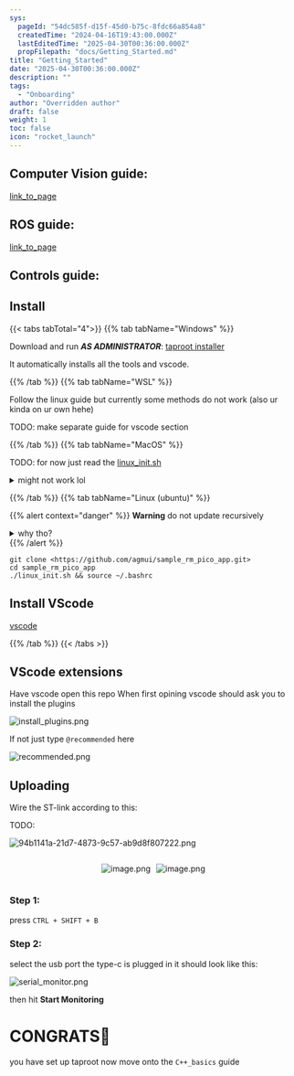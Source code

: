 ```yaml
---
sys:
  pageId: "54dc585f-d15f-45d0-b75c-8fdc66a854a8"
  createdTime: "2024-04-16T19:43:00.000Z"
  lastEditedTime: "2025-04-30T00:36:00.000Z"
  propFilepath: "docs/Getting_Started.md"
title: "Getting_Started"
date: "2025-04-30T00:36:00.000Z"
description: ""
tags:
  - "Onboarding"
author: "Overridden author"
draft: false
weight: 1
toc: false
icon: "rocket_launch"
---
```


## Computer Vision guide:

[link_to_page](86d45bc0-388b-4d26-8848-44f255f73d0e)

## ROS guide:

[link_to_page](3c76c1de-ec8f-46d6-8b0a-294005edc2d5)

## Controls guide:

## Install

{{< tabs tabTotal="4">}}
{{% tab tabName="Windows" %}}

Download and run _**AS ADMINISTRATOR**_: [taproot installer](https://github.com/Thornbots/TeachingFreshies/releases/tag/1.0)

It automatically installs all the tools and vscode.

{{% /tab %}}
{{% tab tabName="WSL" %}}

Follow the linux guide but currently some methods do not work (also ur kinda on ur own hehe)

TODO: make separate guide for vscode section

{{% /tab %}}
{{% tab tabName="MacOS" %}}

TODO: for now just read the [linux_init.sh](https://github.com/agmui/sample_rm_pico_app/blob/main/linux_init.sh)

<details>
<summary>might not work lol</summary>

`brew install libusb pkg-config`

Next install: [vscode](https://code.visualstudio.com/Download)

</details>

{{% /tab %}}
{{% tab tabName="Linux (ubuntu)" %}}

{{% alert context="danger" %}}
**Warning** do not update recursively
<details>
<summary>why tho?</summary>
There are some submodules that may go on for a while (like tinyusb) and I highly
recommend you don't need to get them.
If you want to see what submodules I update just look in `linux_init.sh`
</details>
{{% /alert %}}

```shell
git clone <https://github.com/agmui/sample_rm_pico_app.git>
cd sample_rm_pico_app
./linux_init.sh && source ~/.bashrc
```

## Install VScode

[vscode](https://code.visualstudio.com/Download)

{{% /tab %}}
{{< /tabs >}}

## VScode extensions

Have vscode open this repo
When first opining vscode should ask you to install the plugins

![install_plugins.png](https://prod-files-secure.s3.us-west-2.amazonaws.com/d518164a-d88e-44d1-a4ee-3adb3bd8bce0/89bd30f0-1825-4e77-867b-0a41ce370880/install_plugins.png?X-Amz-Algorithm=AWS4-HMAC-SHA256&X-Amz-Content-Sha256=UNSIGNED-PAYLOAD&X-Amz-Credential=ASIAZI2LB4665PPXNV22%2F20250717%2Fus-west-2%2Fs3%2Faws4_request&X-Amz-Date=20250717T101030Z&X-Amz-Expires=3600&X-Amz-Security-Token=IQoJb3JpZ2luX2VjEFoaCXVzLXdlc3QtMiJHMEUCIQCwc99Fy556rYRq7DLYdUoGpMdn9pFi7RaAQaTTyJiuIgIgcZrnL%2B0jvpNYR7gOkvSuFEB%2BekhQL6Au35xLABVDeSYq%2FwMIcxAAGgw2Mzc0MjMxODM4MDUiDEKu19wHJSzObTK3JCrcA%2F2mwRDiCqjnKutqDmxvVGZFx8hyJ46yRQhTODCmvJIbkWUrf7JFi1mP6KWzc2l654CdVb35cjs8bBTrEc5VNv8R9QUyRF7vqpTPVyiCE3PA3oSOq2veGFlR%2FBQUXiyCfdRKRz5%2BgnFbvmio0NZKsUr5DK2JAN1%2FZYQAtcO97Xq2k0brJTxZ5m8WUTv2je%2BL82QQlf%2BepQ2oAvL7cS0GtC6ppH8hcCSXCO9mIKwu9mNsqp3bsRzkO8wnxHpYxLu4fPm5CWbucf9kx7Rm4dO4c1RXgU554c8epcAD%2FBiTAN95DGrAKHC16byOoAVBqz20BI90VBTQNJTtbSSTv9rz1IGQZIY0kTaQBZHpumYSFWxHnGGcTUxfA6DRCz0NKaz0N89tamGU%2F7wVyKa%2FkhY%2BxEtY65AoalWQRXmtH1Hkbk8a3UI7k5cCVH2sGg2X0MYBJBG6AKDs4KpWsUoAXlRgmiWykpDGRItnFBpm%2FRrzhL%2BenjuVFOvYPeJDP1TJJwzuQMNzi8L%2FY4VYwUGG%2F6J3pkLmQUA5XvQCWaFG8JC4alwth0S%2Bc%2F0Cwc5hwynuMNkQ9JXYg75XgMnw7p3CP4QAdBwYUkP6q4mY1n%2FvdJRjTTQpHK3THWkrEC%2BR%2BjOWMOOR48MGOqUB%2B56Gwk31BUvJtD01V%2BPR4WEypl7PabfT%2FdKfvib0yDfxiFXXDeoxM%2BKQn3pSOHpz%2FOKM6z4JQXOkkDTHvPoRbsEfVUou6m7X5wMSBbqnk0LaF%2BQFkY6FWkuyvzn5SJmoMMETvX11fXPwamFdNXtp9GbTCR2UiU7lectpPz3zD58MGpy20h1O2dT%2FTu8VjOhl58vLjjvz3ygKTN8%2FDY7b%2FykhEnhI&X-Amz-Signature=2a7fa408f8d0cd52b97e6445c7c72adce4eec3ade1cfff338f79b97de1a64965&X-Amz-SignedHeaders=host&x-amz-checksum-mode=ENABLED&x-id=GetObject)

If not just type `@recommended` here  

![recommended.png](https://prod-files-secure.s3.us-west-2.amazonaws.com/d518164a-d88e-44d1-a4ee-3adb3bd8bce0/61e661e9-5d85-4dfc-be0d-8d2097a5e793/recommended.png?X-Amz-Algorithm=AWS4-HMAC-SHA256&X-Amz-Content-Sha256=UNSIGNED-PAYLOAD&X-Amz-Credential=ASIAZI2LB4665PPXNV22%2F20250717%2Fus-west-2%2Fs3%2Faws4_request&X-Amz-Date=20250717T101030Z&X-Amz-Expires=3600&X-Amz-Security-Token=IQoJb3JpZ2luX2VjEFoaCXVzLXdlc3QtMiJHMEUCIQCwc99Fy556rYRq7DLYdUoGpMdn9pFi7RaAQaTTyJiuIgIgcZrnL%2B0jvpNYR7gOkvSuFEB%2BekhQL6Au35xLABVDeSYq%2FwMIcxAAGgw2Mzc0MjMxODM4MDUiDEKu19wHJSzObTK3JCrcA%2F2mwRDiCqjnKutqDmxvVGZFx8hyJ46yRQhTODCmvJIbkWUrf7JFi1mP6KWzc2l654CdVb35cjs8bBTrEc5VNv8R9QUyRF7vqpTPVyiCE3PA3oSOq2veGFlR%2FBQUXiyCfdRKRz5%2BgnFbvmio0NZKsUr5DK2JAN1%2FZYQAtcO97Xq2k0brJTxZ5m8WUTv2je%2BL82QQlf%2BepQ2oAvL7cS0GtC6ppH8hcCSXCO9mIKwu9mNsqp3bsRzkO8wnxHpYxLu4fPm5CWbucf9kx7Rm4dO4c1RXgU554c8epcAD%2FBiTAN95DGrAKHC16byOoAVBqz20BI90VBTQNJTtbSSTv9rz1IGQZIY0kTaQBZHpumYSFWxHnGGcTUxfA6DRCz0NKaz0N89tamGU%2F7wVyKa%2FkhY%2BxEtY65AoalWQRXmtH1Hkbk8a3UI7k5cCVH2sGg2X0MYBJBG6AKDs4KpWsUoAXlRgmiWykpDGRItnFBpm%2FRrzhL%2BenjuVFOvYPeJDP1TJJwzuQMNzi8L%2FY4VYwUGG%2F6J3pkLmQUA5XvQCWaFG8JC4alwth0S%2Bc%2F0Cwc5hwynuMNkQ9JXYg75XgMnw7p3CP4QAdBwYUkP6q4mY1n%2FvdJRjTTQpHK3THWkrEC%2BR%2BjOWMOOR48MGOqUB%2B56Gwk31BUvJtD01V%2BPR4WEypl7PabfT%2FdKfvib0yDfxiFXXDeoxM%2BKQn3pSOHpz%2FOKM6z4JQXOkkDTHvPoRbsEfVUou6m7X5wMSBbqnk0LaF%2BQFkY6FWkuyvzn5SJmoMMETvX11fXPwamFdNXtp9GbTCR2UiU7lectpPz3zD58MGpy20h1O2dT%2FTu8VjOhl58vLjjvz3ygKTN8%2FDY7b%2FykhEnhI&X-Amz-Signature=0d71f1d1c43a1967599dcdc44ea08a7a342a3f42f2751c11f136390fad293ad9&X-Amz-SignedHeaders=host&x-amz-checksum-mode=ENABLED&x-id=GetObject)

## Uploading

Wire the ST-link according to this:

TODO:

![94b1141a-21d7-4873-9c57-ab9d8f807222.png](https://prod-files-secure.s3.us-west-2.amazonaws.com/d518164a-d88e-44d1-a4ee-3adb3bd8bce0/e5fad17d-ab82-4300-9f4c-505ab4b1202c/94b1141a-21d7-4873-9c57-ab9d8f807222.png?X-Amz-Algorithm=AWS4-HMAC-SHA256&X-Amz-Content-Sha256=UNSIGNED-PAYLOAD&X-Amz-Credential=ASIAZI2LB4665PPXNV22%2F20250717%2Fus-west-2%2Fs3%2Faws4_request&X-Amz-Date=20250717T101030Z&X-Amz-Expires=3600&X-Amz-Security-Token=IQoJb3JpZ2luX2VjEFoaCXVzLXdlc3QtMiJHMEUCIQCwc99Fy556rYRq7DLYdUoGpMdn9pFi7RaAQaTTyJiuIgIgcZrnL%2B0jvpNYR7gOkvSuFEB%2BekhQL6Au35xLABVDeSYq%2FwMIcxAAGgw2Mzc0MjMxODM4MDUiDEKu19wHJSzObTK3JCrcA%2F2mwRDiCqjnKutqDmxvVGZFx8hyJ46yRQhTODCmvJIbkWUrf7JFi1mP6KWzc2l654CdVb35cjs8bBTrEc5VNv8R9QUyRF7vqpTPVyiCE3PA3oSOq2veGFlR%2FBQUXiyCfdRKRz5%2BgnFbvmio0NZKsUr5DK2JAN1%2FZYQAtcO97Xq2k0brJTxZ5m8WUTv2je%2BL82QQlf%2BepQ2oAvL7cS0GtC6ppH8hcCSXCO9mIKwu9mNsqp3bsRzkO8wnxHpYxLu4fPm5CWbucf9kx7Rm4dO4c1RXgU554c8epcAD%2FBiTAN95DGrAKHC16byOoAVBqz20BI90VBTQNJTtbSSTv9rz1IGQZIY0kTaQBZHpumYSFWxHnGGcTUxfA6DRCz0NKaz0N89tamGU%2F7wVyKa%2FkhY%2BxEtY65AoalWQRXmtH1Hkbk8a3UI7k5cCVH2sGg2X0MYBJBG6AKDs4KpWsUoAXlRgmiWykpDGRItnFBpm%2FRrzhL%2BenjuVFOvYPeJDP1TJJwzuQMNzi8L%2FY4VYwUGG%2F6J3pkLmQUA5XvQCWaFG8JC4alwth0S%2Bc%2F0Cwc5hwynuMNkQ9JXYg75XgMnw7p3CP4QAdBwYUkP6q4mY1n%2FvdJRjTTQpHK3THWkrEC%2BR%2BjOWMOOR48MGOqUB%2B56Gwk31BUvJtD01V%2BPR4WEypl7PabfT%2FdKfvib0yDfxiFXXDeoxM%2BKQn3pSOHpz%2FOKM6z4JQXOkkDTHvPoRbsEfVUou6m7X5wMSBbqnk0LaF%2BQFkY6FWkuyvzn5SJmoMMETvX11fXPwamFdNXtp9GbTCR2UiU7lectpPz3zD58MGpy20h1O2dT%2FTu8VjOhl58vLjjvz3ygKTN8%2FDY7b%2FykhEnhI&X-Amz-Signature=d97ea687b2b1290eafbddb820babd9fce3d0387aac52ee8ae0896a411f7c3e19&X-Amz-SignedHeaders=host&x-amz-checksum-mode=ENABLED&x-id=GetObject)

<div style="display: flex;flex-direction: row; column-gap:10px; max-width: 630px;justify-content: center;">
<div>

![image.png](https://prod-files-secure.s3.us-west-2.amazonaws.com/d518164a-d88e-44d1-a4ee-3adb3bd8bce0/210ecb78-1116-4d7b-b9b7-2292f66fa2c2/image.png?X-Amz-Algorithm=AWS4-HMAC-SHA256&X-Amz-Content-Sha256=UNSIGNED-PAYLOAD&X-Amz-Credential=ASIAZI2LB4663TVAE6Q3%2F20250717%2Fus-west-2%2Fs3%2Faws4_request&X-Amz-Date=20250717T101036Z&X-Amz-Expires=3600&X-Amz-Security-Token=IQoJb3JpZ2luX2VjEFoaCXVzLXdlc3QtMiJGMEQCIAtExpJMakXyVIEOIDGD8KCleNY8OjUdz6QMfByYPnavAiAlnGt%2Fj6R08sx3vLOZw%2F4YhzOh1nfW3jvvyzH%2BKLtTKir%2FAwhzEAAaDDYzNzQyMzE4MzgwNSIMuJTFfUcQp52QVlQ0KtwDosAL95CEsXoVusJRo9YBikafBfISnmbiloNqe2BlKfyWpu10MYae22SDgyBzXN6HlAxPy4bx65mz9kIkt9%2BciNRdLWQLgo08%2FXK3sqhZ%2F8lkaR8HU7pGroGIP%2Fd%2FZFCHgd642HG2gchHH4PUy4XOL46kLyWVLV90DsE0DeoVaA5GNX%2FXP1TVVpWnolICZLqcGkwAcgvAZb8GfFu%2BtkZICEZpAF0L0IM4jaEVG86FnQk3jdEHrReOnE58OcUHvmLR5YhdoKarN%2FbFqmm1LpHlyTtxF2kTVtgoKwRi8J%2FbV1uLD8xobytD3OoC2i1DYGMoxhtHcd8AeM1hVDvbOZU%2BMtuFR4PRy7QhlbcJaqM9hf7jWpccyfNOgWL40nChjfF1TjoFggl%2F0hyRgr0zgN3jlLH9IKMB4vFXST0quegCPI9gPSDAV22ZIBHznpcuBKLxxzFQU6Wk4X8p0ayrxUIXDiFGhFZNPn%2BFq2ujO91GYpzHnV4X%2Bi1%2FRo9YVGMSk1E%2FIrtKn7mtNNGjtAvzSYi5dIcgSxG0u3yL7cjHkk6ixWId84t8titzINlSmiL8PUbAj0tNgM4mlVbJ7j2bC3Cvh8tLVjCHGlMKK87IkdAHCo77%2BUhqDbH0IyBLsyMwopLjwwY6pgFUNd8HpLuPkvXu0h9rmI6APgJjAuKHEOnpZuJMOBRg029SXOGx8FsxmL8ka8ULOi8rHRsDGPhF98UQhlNb5ryKBKax6Ksi4ncPpButN12CiRFKrkFBzBXxbA4d5UliE7YakbLMk2QB5EKC%2Fv5K0zvSxX4SFQ2LFyhrocMK4h%2FqfBujOYbWOafB5efuZqo2TxJivfto%2F7%2F%2Bo2GqWwmAGhVVShVbnTrj&X-Amz-Signature=9fe1e9c0a50f50592ac1cccb7305ea8a5e2ead2ab39c51cf4f5fe329d209ed03&X-Amz-SignedHeaders=host&x-amz-checksum-mode=ENABLED&x-id=GetObject)

</div>
<div>

![image.png](https://prod-files-secure.s3.us-west-2.amazonaws.com/d518164a-d88e-44d1-a4ee-3adb3bd8bce0/33a0fd0f-8ca6-4a86-8e09-26e95ded1fff/image.png?X-Amz-Algorithm=AWS4-HMAC-SHA256&X-Amz-Content-Sha256=UNSIGNED-PAYLOAD&X-Amz-Credential=ASIAZI2LB4666DDTVD4G%2F20250717%2Fus-west-2%2Fs3%2Faws4_request&X-Amz-Date=20250717T101036Z&X-Amz-Expires=3600&X-Amz-Security-Token=IQoJb3JpZ2luX2VjEFoaCXVzLXdlc3QtMiJHMEUCIGPx4o6rOMGK3jgniv83tjXH%2FTHIxheFABEqhvqlc1DQAiEApZ1ANrzq0Et1gAht6q8zc9OjUD0ytOaONt0OLYfmvmUq%2FwMIcxAAGgw2Mzc0MjMxODM4MDUiDC%2Fyc%2FAxsB2U9E8INircA2THpCoHAOAZ%2BuOmECpQ52XfhvbZznMYv1Nx4Q9KjX3EqtA2NzrsOq99KG0i0z6BwXiMpuf4OjoCCe80LoZgo0k7VLjI0St8Vyx44%2BMesGUjU3XUuE3OL9XNWjWcMuDJ60JSVkp1Y33nktSFbiWUSjtHpkj%2BTo%2BRmsiCsu0IbDzEaaxO3%2BoyqGf3%2FFvwY1yr%2FeKLxh0R0%2Bt12%2BDRq2%2Fo9KyJtbh8UpIDrd%2Fq70cmtsWVXAjC1BML6B2wfNM1DJRoycQvwJBW7gwkRHXw0o3b3Z2OJF97rq0Y6yf2PJ6nfC5J8NEKfptz1cDADEM3BjWZbndzZT3g9fOCeYGSPRW8gzB3%2Fnpx%2Bxb%2F3tfp276I%2BURiYRE4j%2Bg2NqM4zzywZQEJQUM8FMWfV6pgxwOSyyDll8zDJe4YeLrW5qbkE7%2F1SAraTbl88EqOofKqrScPzChzm9bzHb8NuVbForTf2rmyFo8225wAsR4lksyFpS%2BaGyAyuq%2BiIgj%2BoUq2Rvq4M3Undl13PZj3ho1GcuP5zpJbJ8nM1pUGOGJQRBPfC3J%2BEuN1cPxDd6%2FbjH3nlPbcDdzoBRUe6ZjMjWgiJ4%2B5YBwlXm2pfeOg8ANJMkI0llS0b%2Fm7Qs%2FZysn54icT02gaMMqS48MGOqUBuN%2F7og1VoGyRoUZb5Y9ae3Mi2a9%2B4ywOhFsUOJwSZ8zKpqLwTTSpesy4wKgRD8wkQ3yB9KSavfzAK8WGsSOyW02zEw9yUaNB8XOJadZlnlIIaNgWjmc%2Bjj6LxKRV%2FLNmZkRtO3GiORbCMURMSax5h4odjyvHbbQgROapP8la2MlorL2XtZpq5ma1AX1iMhASjhhuw9R68YpjE1%2BudTm6ZFY3t2Hd&X-Amz-Signature=0681cabb99b8e2d2e0d75d292312ace4c1fe080c26cca170352f160139ccc14e&X-Amz-SignedHeaders=host&x-amz-checksum-mode=ENABLED&x-id=GetObject)

</div>
</div>

### Step 1:

press `CTRL + SHIFT + B`

### Step 2:

select the usb port the type-c is plugged in it should look like this:

![serial_monitor.png](https://prod-files-secure.s3.us-west-2.amazonaws.com/d518164a-d88e-44d1-a4ee-3adb3bd8bce0/f03f4774-05d4-4393-b6a0-d5efb6d315ab/serial_monitor.png?X-Amz-Algorithm=AWS4-HMAC-SHA256&X-Amz-Content-Sha256=UNSIGNED-PAYLOAD&X-Amz-Credential=ASIAZI2LB4665PPXNV22%2F20250717%2Fus-west-2%2Fs3%2Faws4_request&X-Amz-Date=20250717T101030Z&X-Amz-Expires=3600&X-Amz-Security-Token=IQoJb3JpZ2luX2VjEFoaCXVzLXdlc3QtMiJHMEUCIQCwc99Fy556rYRq7DLYdUoGpMdn9pFi7RaAQaTTyJiuIgIgcZrnL%2B0jvpNYR7gOkvSuFEB%2BekhQL6Au35xLABVDeSYq%2FwMIcxAAGgw2Mzc0MjMxODM4MDUiDEKu19wHJSzObTK3JCrcA%2F2mwRDiCqjnKutqDmxvVGZFx8hyJ46yRQhTODCmvJIbkWUrf7JFi1mP6KWzc2l654CdVb35cjs8bBTrEc5VNv8R9QUyRF7vqpTPVyiCE3PA3oSOq2veGFlR%2FBQUXiyCfdRKRz5%2BgnFbvmio0NZKsUr5DK2JAN1%2FZYQAtcO97Xq2k0brJTxZ5m8WUTv2je%2BL82QQlf%2BepQ2oAvL7cS0GtC6ppH8hcCSXCO9mIKwu9mNsqp3bsRzkO8wnxHpYxLu4fPm5CWbucf9kx7Rm4dO4c1RXgU554c8epcAD%2FBiTAN95DGrAKHC16byOoAVBqz20BI90VBTQNJTtbSSTv9rz1IGQZIY0kTaQBZHpumYSFWxHnGGcTUxfA6DRCz0NKaz0N89tamGU%2F7wVyKa%2FkhY%2BxEtY65AoalWQRXmtH1Hkbk8a3UI7k5cCVH2sGg2X0MYBJBG6AKDs4KpWsUoAXlRgmiWykpDGRItnFBpm%2FRrzhL%2BenjuVFOvYPeJDP1TJJwzuQMNzi8L%2FY4VYwUGG%2F6J3pkLmQUA5XvQCWaFG8JC4alwth0S%2Bc%2F0Cwc5hwynuMNkQ9JXYg75XgMnw7p3CP4QAdBwYUkP6q4mY1n%2FvdJRjTTQpHK3THWkrEC%2BR%2BjOWMOOR48MGOqUB%2B56Gwk31BUvJtD01V%2BPR4WEypl7PabfT%2FdKfvib0yDfxiFXXDeoxM%2BKQn3pSOHpz%2FOKM6z4JQXOkkDTHvPoRbsEfVUou6m7X5wMSBbqnk0LaF%2BQFkY6FWkuyvzn5SJmoMMETvX11fXPwamFdNXtp9GbTCR2UiU7lectpPz3zD58MGpy20h1O2dT%2FTu8VjOhl58vLjjvz3ygKTN8%2FDY7b%2FykhEnhI&X-Amz-Signature=fe0e7e6d43f16cd57612ca7567ca91db5bab0aa1170e95f6061f4d1038e2dc91&X-Amz-SignedHeaders=host&x-amz-checksum-mode=ENABLED&x-id=GetObject)

then hit **Start Monitoring**

# CONGRATS🎉

you have set up taproot now move onto the `C++_basics` guide
